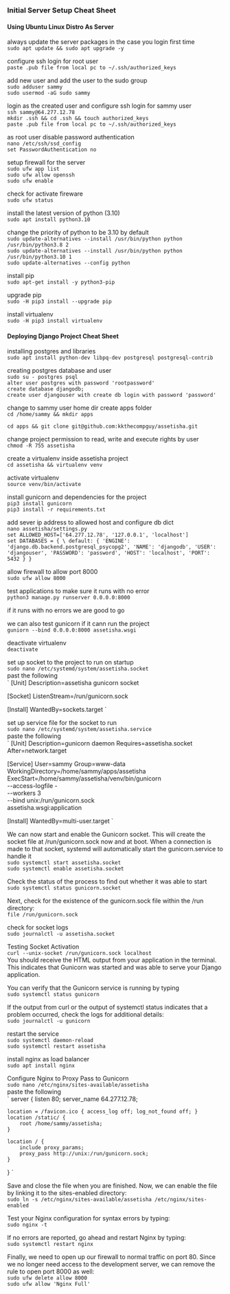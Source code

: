 ### Initial Server Setup Cheat Sheet
#### Using Ubuntu Linux Distro As Server

always update the server packages in the case you login first time  
`sudo apt update && sudo apt upgrade -y`  


configure ssh login for root user  
`paste .pub file from local pc to ~/.ssh/authorized_keys`  


add new user and add the user to the sudo group  
`sudo adduser sammy`  
`sudo usermod -aG sudo sammy`  


login as the created user and configure ssh login for sammy user  
`ssh sammy@64.277.12.78`  
`mkdir .ssh && cd .ssh && touch authorized_keys`  
`paste .pub file from local pc to ~/.ssh/authorized_keys`  


as root user disable password authentication  
`nano /etc/ssh/ssd_config`  
`set PasswordAuthentication no`  


setup firewall for the server  
`sudo ufw app list`  
`sudo ufw allow openssh`  
`sudo ufw enable`  


check for activate fireware  
`sudo ufw status`  


install the latest version of python (3.10)  
`sudo apt install python3.10`  


change the priority of python to be 3.10 by default  
`sudo update-alternatives --install /usr/bin/python python /usr/bin/python3.8 2`  
`sudo update-alternatives --install /usr/bin/python python /usr/bin/python3.10 1`  
`sudo update-alternatives --config python`  


install pip  
`sudo apt-get install -y python3-pip`  


upgrade pip  
`sudo -H pip3 install --upgrade pip`  


install virtualenv  
`sudo -H pip3 install virtualenv`  



#### Deploying Django Project Cheat Sheet

installing postgres and libraries  
`sudo apt install python-dev libpq-dev postgresql postgresql-contrib`  


creating postgres database and user  
`sudo su - postgres psql`  
`alter user postgres with password 'rootpassword' `  
`create database djangodb;`  
`create user djangouser with create db login with password 'password' `  


change to sammy user home dir create apps folder  
`cd /home/sammy && mkdir apps`  

`cd apps && git clone git@github.com:kkthecompguy/assetisha.git`  


change project permission to read, write and execute rights by user  
`chmod -R 755 assetisha`  


create a virtualenv inside assetisha project  
`cd assetisha && virtualenv venv`  


activate virtualenv  
`source venv/bin/activate`  


install gunicorn and dependencies for the project  
`pip3 install gunicorn`  
`pip3 install -r requirements.txt`  


add sever ip address to allowed host and configure db dict  
`nano assetisha/settings.py`  
`set ALLOWED_HOST=['64.277.12.78', '127.0.0.1', 'localhost']`  
`set DATABASES = { \
  default: {
    'ENGINE': 'django.db.backend.postgresql_psycopg2',
    'NAME': 'djangodb',
    'USER': 'djangouser',
    'PASSWORD': 'password',
    'HOST': 'localhost',
    'PORT': 5432
  }
}
`  


allow firewall to allow port 8000  
`sudo ufw allow 8000`  


test applications to make sure it runs with no error  
`python3 manage.py runserver 0.0.0.0:8000`  


if it runs with no errors we are good to go  

we can also test gunicorn if it cann run the project  
`guniorn --bind 0.0.0.0:8000 assetisha.wsgi`  


deactivate virtualenv  
`deactivate`  


set up socket to the project to run on startup  
`sudo nano /etc/systemd/system/assetisha.socket`  
past the following  
`
[Unit]
Description=assetisha gunicorn socket

[Socket]
ListenStream=/run/gunicorn.sock

[Install]
WantedBy=sockets.target
`  


set up service file for the socket to run  
`sudo nano /etc/systemd/system/assetisha.service`  
paste the following  
`
[Unit]
Description=gunicorn daemon
Requires=assetisha.socket
After=network.target

[Service]
User=sammy
Group=www-data
WorkingDirectory=/home/sammy/apps/assetisha
ExecStart=/home/sammy/assetisha/venv/bin/gunicorn \
          --access-logfile - \
          --workers 3 \
          --bind unix:/run/gunicorn.sock \
          assetisha.wsgi:application

[Install]
WantedBy=multi-user.target
`


We can now start and enable the Gunicorn socket. This will create the socket file at /run/gunicorn.sock now and at boot. When a connection is made to that socket, systemd will automatically start the gunicorn.service to handle it  
`sudo systemctl start assetisha.socket`  
`sudo systemctl enable assetisha.socket`  

Check the status of the process to find out whether it was able to start  
`sudo systemctl status gunicorn.socket`  


Next, check for the existence of the gunicorn.sock file within the /run directory:  
`file /run/gunicorn.sock`  

check for socket logs  
`sudo journalctl -u assetisha.socket`  


Testing Socket Activation  
`curl --unix-socket /run/gunicorn.sock localhost`  
You should receive the HTML output from your application in the terminal. This indicates that Gunicorn was started and was able to serve your Django application.  


You can verify that the Gunicorn service is running by typing  
`sudo systemctl status gunicorn`  

If the output from curl or the output of systemctl status indicates that a problem occurred, check the logs for additional details:  
`sudo journalctl -u gunicorn`  

restart the service  
`sudo systemctl daemon-reload`  
`sudo systemctl restart assetisha`  


install nginx as load balancer  
`sudo apt install nginx`  


Configure Nginx to Proxy Pass to Gunicorn  
`sudo nano /etc/nginx/sites-available/assetisha`  
paste the following  
`
server {
    listen 80;
    server_name 64.277.12.78;

    location = /favicon.ico { access_log off; log_not_found off; }
    location /static/ {
        root /home/sammy/assetisha;
    }

    location / {
        include proxy_params;
        proxy_pass http://unix:/run/gunicorn.sock;
    }
}
`



Save and close the file when you are finished. Now, we can enable the file by linking it to the sites-enabled directory:  
`sudo ln -s /etc/nginx/sites-available/assetisha /etc/nginx/sites-enabled`  

Test your Nginx configuration for syntax errors by typing:  
`sudo nginx -t`  

If no errors are reported, go ahead and restart Nginx by typing:  
`sudo systemctl restart nginx`  

Finally, we need to open up our firewall to normal traffic on port 80. Since we no longer need access to the development server, we can remove the rule to open port 8000 as well:  
`sudo ufw delete allow 8000`  
`sudo ufw allow 'Nginx Full'`  
